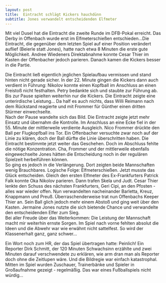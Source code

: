 ```yaml
---
layout: post
title:  Eintracht schlägt Kickers hauchdünn
subtitle: Jones verwandelt entscheidenden Elfmeter
---
```


Mit viel Dusel hat die Eintracht die zweite Runde im DFB-Pokal erreicht. Das Derby in Offenbach wurde erst im Elfmeterschießen entschieden...Die Eintracht, die gegenüber dem letzten Spiel auf einer Position verändert auflief (Beierle statt Jones), hatte nach etwa 8 Minuten die erste gute Möglichkeit. Andree Wiedeners Direktabnahme konnte Cesar Thier im Kasten der Offenbacher jedoch parieren. Danach kamen die Kickers besser in die Partie.

Die Eintracht ließ eigentlich jeglichen Spielaufbau vermissen und stand hinten nicht gerade sicher. In der 22. Minute gingen die Kickers dann auch verdient in Führung: Nikolov konnte einen Kopfball im Anschluss an einen Freistoß nicht festhalten. Petry bedankte sich und staubte zur Führung ab. Bis zur Pause spielten weiterhin nur die Kickers. Die Eintracht zeigte eine unterirdische Leistung... Da half es auch nichts, dass Willi Reimann nach dem Rückstand reagierte und mit Frommer für Günther einen dritten Stürmer einwechselte.  
Nach der Pause wandelte sich das Bild. Die Eintracht zeigte jetzt mehr Einsatz und übernahm die Kontrolle. Im Anschluss an eine Ecke fiel in der 55. Minute der mittlerweile verdiente Ausgleich. Nico Frommer drückte den Ball per Flugkopfball ins Tor. Ein Offenbacher versuchte zwar noch auf der Linie zu klären, doch der Ball dürfte die Linie überschritten haben. Die Eintracht bestimmte jetzt weiter das Geschehen. Doch im Abschluss fehlte die nötige Konzentration. Cha, Frommer und der mittlerweile ebenfalls eingewechselte Jones hätten die Entscheidung noch in der regulären Spielzeit herbeiführen können.  
So ging es jedoch in die Verlängerung. Dort zeigten beide Mannschaften wenig Brauchbares. Logische Folge: Elfmeterschießen. Jetzt musste das Glück entscheiden. Gleich den ersten Elfmeter des Ex-Frankfurters Patrick Falk konnte Oka Nikolov parieren. Dann trafen Skela und Judt. Cesar Thier lenkte den Schuss des nächsten Frankfurters, Geri Cipi, an den Pfosten - alles war wieder offen. Nun verwandelten nacheinander Barletta, Kreuz, Knappmann und Preuß. Überraschenderweise trat nun Offenbachs Keeper Thier an. Sein Ball glich jedoch mehr einem Abstoß und ging weit über den Kasten. Jermaine Jones nutzte die sich bietende Chance und verwandelte den entscheidenden Elfer zum Sieg.  
Bei aller Freude über das Weiterkommen: Die Leistung der Mannschaft macht mir weiterhin ernste Sorgen. Im Spiel nach vorne fehlten absolut die Ideen und die Abwehr war wie erwähnt nicht sattelfest. So wird der Klassenerhalt ganz, ganz schwer...

Ein Wort noch zum HR, der das Spiel übertragen hatte: Peinlich! Ein Reporter Dirk Schmitt, der 120 Minuten Schwachsinn erzählte und zwei Minuten darauf verschwendete zu erklären, wie arm dran man als Reporter doch ohne die Zeitlupen wäre. Und die Bildregie war einfach katastrophal. Mitten im Spiel wurden Zuschauer, Trainerbänke und Spieler in Großaufnahme gezeigt - regelmäßig. Das war eines Fußballspiels nicht würdig...
